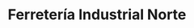 ---
title: "Ferretería Industrial Norte"
url: /madrid/ferreteria-industrial-norte/
shop: hardware
---